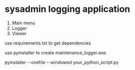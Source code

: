 # sysadmin logging application
1. Main menu
2. Logger
3. Viewer

use requirements.txt to get dependencies

use pyinstaller to create maintenance_logger.exe:

pyinstaller --onefile --windowed your_python_script.py
